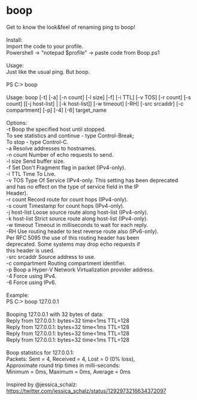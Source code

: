 # boop
Get to know the look&amp;feel of renaming ping to boop!\
\
Install: \
Import the code to your profile.\
Powershell -> "notepad $profile" -> paste code from Boop.ps1\
\
Usage:\
Just like the usual ping. But boop.\
\
PS C:\> boop\
\
Usage: boop [-t] [-a] [-n count] [-l size] [-f] [-i TTL] [-v TOS]
            [-r count] [-s count] [[-j host-list] | [-k host-list]]
            [-w timeout] [-RH] [-src srcaddr] [-c compartment] [-p]
            [-4] [-6] target_name\
\
Options:\
    -t             Boop the specified host until stopped.\
                   To see statistics and continue - type Control-Break;\
                   To stop - type Control-C.\
    -a             Resolve addresses to hostnames.\
    -n count       Number of echo requests to send.\
    -l size        Send buffer size.\
    -f             Set Don't Fragment flag in packet (IPv4-only).\
    -i TTL         Time To Live.\
    -v TOS         Type Of Service (IPv4-only. This setting has been deprecated\
                   and has no effect on the type of service field in the IP\
                   Header).\
    -r count       Record route for count hops (IPv4-only).\
    -s count       Timestamp for count hops (IPv4-only).\
    -j host-list   Loose source route along host-list (IPv4-only).\
    -k host-list   Strict source route along host-list (IPv4-only).\
    -w timeout     Timeout in milliseconds to wait for each reply.\
    -RH            Use routing header to test reverse route also (IPv6-only).\
                   Per RFC 5095 the use of this routing header has been\
                   deprecated. Some systems may drop echo requests if\
                   this header is used.\
    -src srcaddr   Source address to use.\
    -c compartment Routing compartment identifier.\
    -p             Boop a Hyper-V Network Virtualization provider address.\
    -4             Force using IPv4.\
    -6             Force using IPv6.\
\
Example:\
PS C:\> boop 127.0.0.1\
\
Booping 127.0.0.1 with 32 bytes of data:\
Reply from 127.0.0.1: bytes=32 time<1ms TTL=128\
Reply from 127.0.0.1: bytes=32 time<1ms TTL=128\
Reply from 127.0.0.1: bytes=32 time<1ms TTL=128\
Reply from 127.0.0.1: bytes=32 time<1ms TTL=128\
\
Boop statistics for 127.0.0.1:\
    Packets: Sent = 4, Received = 4, Lost = 0 (0% loss),\
Approximate round trip times in milli-seconds:\
    Minimum = 0ms, Maximum = 0ms, Average = 0ms\
\
Inspired by @jessica_schalz: https://twitter.com/jessica_schalz/status/1292973216634372097
